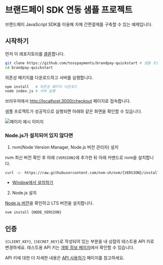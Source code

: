 # 브랜드페이 SDK 연동 샘플 프로젝트

브랜드페이 JavaScript SDK를 이용해 자체 간편결제를 구축할 수 있는 예제입니다.

## 시작하기

먼저 이 레포지토리를 [클론](https://docs.github.com/en/github/creating-cloning-and-archiving-repositories/cloning-a-repository)합니다.

```sh
git clone https://github.com/tosspayments/brandpay-quickstart # 샘플 프로젝트 클론
cd brandpay-quickstart
```

의존성 패키지를 다운로드하고 서버를 실행합니다.

```sh
npm install   # 의존성 패키지 다운로드
node index.js # 서버 실행
```

브라우저에서 [http://localhost:3000/checkout](http://localhost:3000/checkout) 페이지로 접속합니다.

샘플 프로젝트가 성공적으로 실행되면 아래와 같은 화면을 확인할 수 있습니다.

![페이지 예시 이미지](https://static.tosspayments.com/docs/brandpay/test/checkout.png)

### Node.js가 설치되어 있지 않다면

1. nvm(Node Version Manager, Node.js 버전 관리자) 설치

  nvm 최신 버전 확인 후 아래 `{VERSION}`에 추가한 뒤 아래 커맨드로 nvm을 설치합니다.

  ```sh
  curl -o- https://raw.githubusercontent.com/nvm-sh/nvm/{VERSION}/install.sh | bash
  ```

* [Window에서 설치하기](https://github.com/coreybutler/nvm-windows/)

2. Node.js 설치

  [Node.js 버전](https://nodejs.org/ko/about/releases/)을 확인하고 LTS 버전을 설치합니다.

  ```sh
  nvm install {NODE_VERSION}
  ```

## 인증

`{CLIENT_KEY}`, `{SECRET_KEY}`로 작성되어 있는 부분을 내 상점의 테스트용 API 키로 변경하세요. 테스트용 API 키는 [개발 정보 페이지](https://onboarding.tosspayments.com/my/integration)에서 확인할 수 있습니다.

API 키에 대한 더 자세한 내용은 [API 사용하기](/guides/apis/usage#가맹점용-api-키-발급받기) 페이지를 참고하세요.
